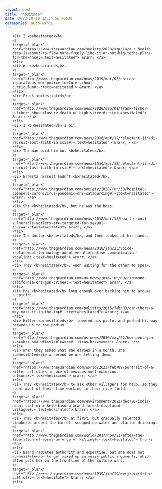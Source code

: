 ```yaml
---
layout: post
title: "hesitate"
date: 2023-10-10 12:34:56 +0530
categories: auto-words
---
```

<ol>

    <li> I <b>hesitated</b>.
    <a 
    target="_blank" 
    href="https://www.theguardian.com/society/2023/sep/14/our-health-data-is-about-to-flow-more-freely-like-it-or-not-big-techs-plans-for-the-nhs#:~:text=hesitated"> &rarr; </a>
    </li>
    <li> He <b>hesitated</b>.
    <a 
    target="_blank" 
    href="http://www.theguardian.com/news/2019/mar/08/chicago-reparations-won-police-torture-school-curriculum#:~:text=hesitated"> &rarr; </a>
    </li>
    <li> Frank <b>hesitated</b>.
    <a 
    target="_blank" 
    href="http://www.theguardian.com/news/2020/sep/01/frank-fisher-butchers-shop-closure-death-of-high-street#:~:text=hesitated"> &rarr; </a>
    </li>
    <li> I <b>hesitated</b> a bit.
    <a 
    target="_blank" 
    href="http://www.theguardian.com/news/2016/apr/12/reluctant-jihadi-recruit-lost-faith-in-isis#:~:text=hesitated"> &rarr; </a>
    </li>
    <li> The man paid him but <b>hesitated</b>.
    <a 
    target="_blank" 
    href="http://www.theguardian.com/news/2016/apr/12/reluctant-jihadi-recruit-lost-faith-in-isis#:~:text=hesitated"> &rarr; </a>
    </li>
    <li> Ernesta herself hadn’t <b>hesitated</b>.
    <a 
    target="_blank" 
    href="http://www.theguardian.com/society/2020/jun/30/hospital-cleaners-coronavirus-pandemic-nhs-outsourcing#:~:text=hesitated"> &rarr; </a>
    </li>
    <li> She <b>hesitated</b>, but he was the boss.
    <a 
    target="_blank" 
    href="http://www.theguardian.com/news/2018/mar/13/how-the-most-vulnerable-workers-are-targeted-for-sexual-abuse#:~:text=hesitated"> &rarr; </a>
    </li>
    <li> The doctor <b>hesitated</b>, and then looked at his hands.
    <a 
    target="_blank" 
    href="http://www.theguardian.com/news/2018/jan/23/voice-replacement-technology-adaptive-alternative-communication-vocalid#:~:text=hesitated"> &rarr; </a>
    </li>
    <li> They <b>hesitated</b>, each waiting for the other to speak.
    <a 
    target="_blank" 
    href="http://www.theguardian.com/us-news/2016/jun/09/richmond-california-ons-gun-crime#:~:text=hesitated"> &rarr; </a>
    </li>
    <li> May <b>hesitated</b> long enough over backing him to arouse suspicion.
    <a 
    target="_blank" 
    href="http://www.theguardian.com/politics/2015/feb/03/can-theresa-may-make-it-to-the-top#:~:text=hesitated"> &rarr; </a>
    </li>
    <li> Hitler <b>hesitated</b>, lowered his pistol and pushed his way between us to the podium.
    <a 
    target="_blank" 
    href="http://www.theguardian.com/us-news/2016/may/22/how-pentagon-punished-nsa-whistleblowers#:~:text=hesitated"> &rarr; </a>
    </li>
    <li> When they asked what she earned in a month, she <b>hesitated</b> a second before telling them.
    <a 
    target="_blank" 
    href="https://www.theguardian.com/world/2023/feb/09/portrait-of-a-killer-art-class-in-one-of-mexicos-most-notorious-prisons#:~:text=hesitated"> &rarr; </a>
    </li>
    <li> They <b>hesitated</b> to ask other villagers for help, so they spent most of their time working in their rice field.
    <a 
    target="_blank" 
    href="https://www.theguardian.com/environment/2022/dec/20/india-adani-coal-mine-kete-hasdeo-arand-forest-displaced-villages#:~:text=hesitated"> &rarr; </a>
    </li>
    <li> They <b>hesitated</b> at first, but gradually relented, clambered around the barrel, scooped up water and started drinking.
    <a 
    target="_blank" 
    href="http://www.theguardian.com/world/2017/nov/21/after-the-liberation-of-mosul-an-orgy-of-killing#:~:text=hesitated"> &rarr; </a>
    </li>
    <li> Beard radiates authority and expertise, but she does not <b>hesitate</b> to get mixed up in messy public arguments, which often puts her on the frontline of the culture wars.
    <a 
    target="_blank" 
    href="http://www.theguardian.com/news/2018/jan/30/mary-beard-the-cult-of#:~:text=hesitate"> &rarr; </a>
    </li>